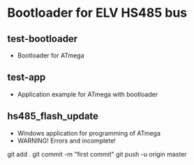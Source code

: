 Bootloader for ELV HS485 bus
============================

test-bootloader
---------------
* Bootloader for ATmega


test-app
--------
* Application example for ATmega with bootloader


hs485_flash_update
------------------
* Windows application for programming of ATmega
* WARNING! Errors and incomplete!


git add .
git commit -m "first commit"
git push -u origin master

